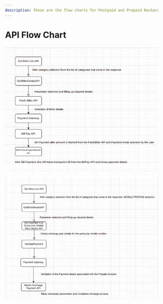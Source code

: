 ```yaml
---
description: These are the flow charts for Postpaid and Prepaid Recharges
---
```


# API Flow Chart

![Flow Chart for Postpaid Bill Payments](<../.gitbook/assets/Screenshot from 2022-04-05 14-49-35.png>)

![Flow Chart for Prepaid Mobile Recharge](<../.gitbook/assets/Screenshot from 2022-04-05 14-55-33.png>)

